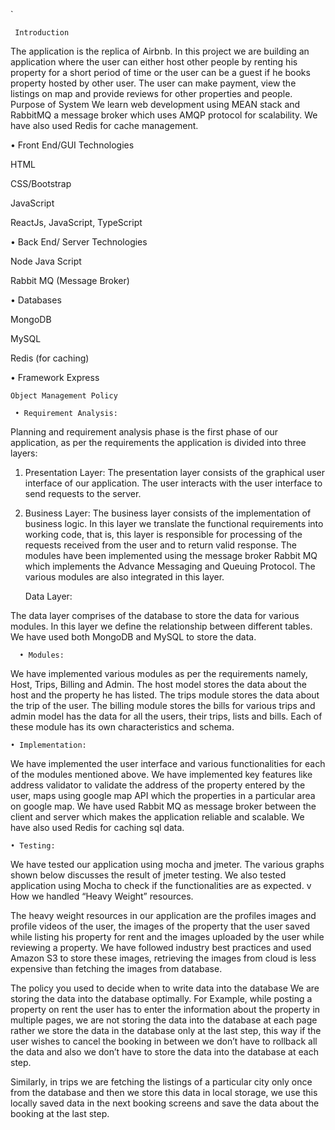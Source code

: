 `

     Introduction

The application is the replica of Airbnb. In this project we are building an application
where the user can either host other people by renting his property for a short period of
time or the user can be a guest if he books property hosted by other user. The user can
make payment, view the listings on map and provide reviews for other properties and
people.
Purpose of System
We learn web development using MEAN stack and RabbitMQ a message broker which
uses AMQP protocol for scalability. We have also used Redis for cache management.

• Front End/GUI Technologies

HTML

CSS/Bootstrap

JavaScript

ReactJs, JavaScript, TypeScript
  
• Back End/ Server Technologies

  Node Java Script
  
  Rabbit MQ (Message Broker)


• Databases
 
 MongoDB
  
  MySQL
   
  Redis (for caching)
  
 
• Framework
 Express


    Object Management Policy
 
     • Requirement Analysis:
Planning and requirement analysis phase is the first phase of our application, as
per the requirements the application is divided into three layers:


1. Presentation Layer: The presentation layer consists of the graphical user
interface of our application. The user interacts with the user interface to send
requests to the server.


2. Business Layer: The business layer consists of the implementation of business
logic. In this layer we translate the functional requirements into working code,
that is, this layer is responsible for processing of the requests received from
the user and to return valid response. The modules have been implemented
using the message broker Rabbit MQ which implements the Advance
Messaging and Queuing Protocol. The various modules are also integrated in
this layer.


    Data Layer: 

The data layer comprises of the database to store the data for
various modules. In this layer we define the relationship between different
tables. We have used both MongoDB and MySQL to store the data.

      
      • Modules:
We have implemented various modules as per the requirements namely, Host,
Trips, Billing and Admin. The host model stores the data about the host and the
property he has listed. The trips module stores the data about the trip of the user.
The billing module stores the bills for various trips and admin model has the data
for all the users, their trips, lists and bills. Each of these module has its own
characteristics and schema.


    • Implementation:

We have implemented the user interface and various functionalities for each of
the modules mentioned above. We have implemented key features like address
validator to validate the address of the property entered by the user, maps using
google map API which the properties in a particular area on google map. We have
used Rabbit MQ as message broker between the client and server which makes
the application reliable and scalable. We have also used Redis for caching sql data.


    • Testing:

We have tested our application using mocha and jmeter. The various graphs
shown below discusses the result of jmeter testing. We also tested application
using Mocha to check if the functionalities are as expected.
v How we handled “Heavy Weight” resources.


The heavy weight resources in our application are the profiles images and profile videos
of the user, the images of the property that the user saved while listing his property for
rent and the images uploaded by the user while reviewing a property. We have followed
industry best practices and used Amazon S3 to store these images, retrieving the images
from cloud is less expensive than fetching the images from database.
 
 The policy you used to decide when to write data into the database
We are storing the data into the database optimally. For Example, while posting a
property on rent the user has to enter the information about the property in multiple
pages, we are not storing the data into the database at each page rather we store the
data in the database only at the last step, this way if the user wishes to cancel the booking
in between we don’t have to rollback all the data and also we don’t have to store the data
into the database at each step. 

Similarly, in trips we are fetching the listings of a particular
city only once from the database and then we store this data in local storage, we use this
locally saved data in the next booking screens and save the data about the booking at the
last step.


